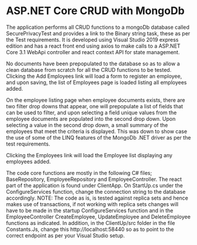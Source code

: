 # ASP.NET Core CRUD with MongoDb

The application performs all CRUD functions to a mongoDb database called SecurePrivacyTest and provides a link to the Binary string task, these as per the Test requirements. 
It is developed using Visual Studio 2019 express edition and has a react front end using axios to make calls to a ASP.NET Core 3.1 WebApi controller and react context API for state management.

No documents have been prepopulated to the database so as to allow a clean database from scratch for all the CRUD functions to be tested. 
Clicking the Add Employees link will load a form to register an employee, and upon saving, the list of Employees page is loaded listing all employees added.

On the employee listing page when employee documents exists, there are two filter drop downs that appear, one will prepopulate a list of fields that can be used to filter, 
and upon selecting a field unique values from the employee documents are populated into the second drop down. Upon selecting a value in the second drop down, 
a small summary of the employees that meet the criteria is displayed. This was down to show case the use of some of the LINQ features of the MongoDb .NET driver as per 
the test requirements.

Clicking the Employees link will load the Employee list displaying any employees added.

The code core functions are mostly in the following C# files; BaseRepository, EmployeeRepository and EmployeeController. 
The react part of the application is found under ClientApp. On StartUp.cs under the ConfigureServices function, 
change the connection string to the database accordingly. NOTE: The code as is, is tested against replica sets and hence makes use of transactions, if not working with replica sets changes will have to be made in the startup ConfigureServices function and in the EmployeeController CreateEmployee, UpdateEmployee and DeleteEmployee functions as indicated. In addition, in the ClientUp/src folder in the file Constants.Js, change this http://localhost:58440 so as to point to 
the correct endpoint as per your Visual Studio setup.
